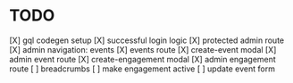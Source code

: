 # TODO

[X] gql codegen setup
[X] successful login logic
[X] protected admin route
[X] admin navigation: events
[X] events route
[X] create-event modal
[X] admin event route
[X] create-engagement modal
[X] admin engagement route
[ ] breadcrumbs
[ ] make engagement active
[ ] update event form
